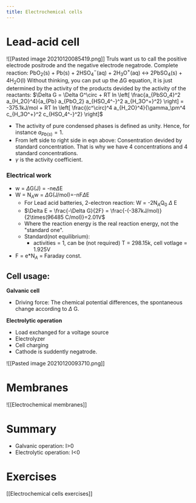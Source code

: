 ```yaml
---
title: Electrochemical cells
---
```

# Lead-acid cell
![[Pasted image 20210120085419.png]]
Truls want us to call the positive electrode positrode and the negative electrode negatrode.
Complete reaction: PbO$_2$(s) + Pb(s) + 2HSO$_4^-$(aq) + 2H$_3$O$^+$(aq) $\leftrightarrow$ 2PbSO$_4$(s) + 4H$_2$O(l)
Without thinking, you can put up the $\Delta$G equation, it is just determined by the activity of the products devided by the activity of the reactants:
$\Delta G = \Delta G^\circ + RT ln \left[ \frac{a_{PbSO_4}^2 a_{H_2O}^4}{a_{Pb} a_{PbO_2} a_{HSO_4^-}^2 a_{H_3O^+}^2} \right] = -375.1kJ/mol + RT ln \left[ \frac{(c^\circ)^4 a_{H_2O}^4}{\gamma_\pm^4 c_{H_3O^+}^2 c_{HSO_4^-}^2} \right]$

- The activity of pure condensed phases is defined as unity. Hence, for instance $a_{Pb(s)} = 1$.
- From left side to right side in eqn above: Consentration devided by standard concentration. That is why we have 4 concentrations and 4 standard concentrations.
- $\gamma$ is the activity coefficient.

### Electrical work
- w = $\Delta$G(J) = -ne$\Delta$E
- W = N$_A$w = $\Delta$G(J/mol)=-nF$\Delta$E
	- For Lead acid batteries, 2-electron reaction: W = -2N$_A$Q$_0$ $\Delta$ E
	- $\Delta E = \frac{-\Delta G}{2F} = \frac{-(-387kJ/mol)}{2\times(96485 C/mol)}=2.01V$
	- Where the reaction energy is the real reaction energy, not the "standard one".
	- Standard(not equilibrium):
		- activities = 1, can be (not required) T = 298.15k, cell votlage = 1.925V
- F = e*N$_A$ = Faraday const.

## Cell usage:
**Galvanic cell**
- Driving force: The chemical potential differences, the spontaneous change according to $\Delta$ G.

**Electrolytic operation**
- Load exchanged for a voltage source
- Electrolyzer
- Cell charging
- Cathode is suddently negatrode.

![[Pasted image 20210120093710.png]]

# Membranes
![[Electrochemical membranes]]

# Summary
- Galvanic operation: I>0
- Electrolytic operation: I<0

# Exercises
[[Electrochemical cells exercises]]